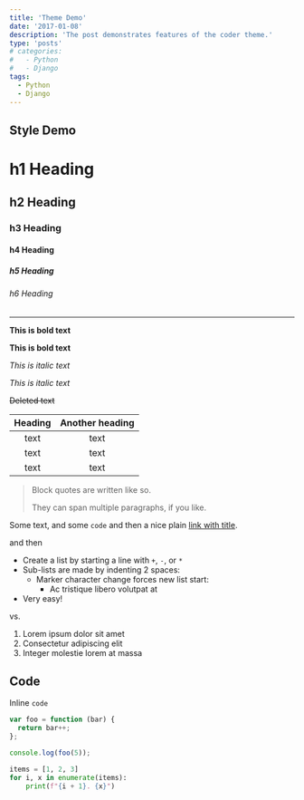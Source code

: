 ```yaml
---
title: 'Theme Demo'
date: '2017-01-08'
description: 'The post demonstrates features of the coder theme.'
type: 'posts'
# categories:
#   - Python
#   - Django
tags:
  - Python
  - Django
---
```


## Style Demo

# h1 Heading

## h2 Heading

### h3 Heading

#### h4 Heading

##### h5 Heading

###### h6 Heading

---

**This is bold text**

**This is bold text**

_This is italic text_

_This is italic text_

~~Deleted text~~

<!-- This is text with inline math $\sum_{n=1}^{\infty} 2^{-n} = 1$ and with math blocks:

$$
\sum_{n=1}^{\infty} 2^{-n} = 1
$$ -->

| Heading | Another heading |
| :-----: | :-------------: |
|  text   |      text       |
|  text   |      text       |
|  text   |      text       |

> Block quotes are
> written like so.
>
> They can span multiple paragraphs,
> if you like.

Some text, and some `code` and then a nice plain [link with title](https://github.com/davidhampgonsalves/davidhampgonsalves.com-hugo 'title text!').

and then

- Create a list by starting a line with `+`, `-`, or `*`
- Sub-lists are made by indenting 2 spaces:
  - Marker character change forces new list start:
    - Ac tristique libero volutpat at
- Very easy!

vs.

1. Lorem ipsum dolor sit amet
2. Consectetur adipiscing elit
3. Integer molestie lorem at massa

## Code

Inline `code`

```js
var foo = function (bar) {
  return bar++;
};

console.log(foo(5));
```

```python
items = [1, 2, 3]
for i, x in enumerate(items):
    print(f"{i + 1}. {x}")
```

<!-- ## Hugo shortcode for figure

{{< figure src="/images/N90.jpg" caption="N90 nebula, \"New stars shed light on the past\" by ESA/Hubble" >}} -->

